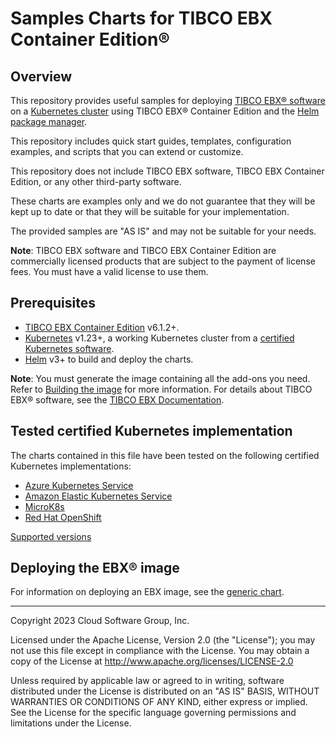 # Samples Charts for TIBCO EBX Container Edition®

## Overview

This repository provides useful samples for deploying [TIBCO EBX® software](https://www.tibco.com/products/tibco-ebx-software) 
on a [Kubernetes cluster](http://kubernetes.io/) using TIBCO EBX® Container Edition and the [Helm package manager](https://helm.sh/).

This repository includes quick start guides, templates, configuration examples, and scripts that you can extend or customize.

This repository does not include TIBCO EBX software, TIBCO EBX Container Edition, or any other third-party software.

These charts are examples only and we do not guarantee that they will be kept up to date or that they will be suitable 
for your implementation.

The provided samples are "AS IS" and may not be suitable for your needs.

**Note**: TIBCO EBX software and TIBCO EBX Container Edition are commercially licensed products that are subject to 
the payment of license fees. You must have a valid license to use them. 


## Prerequisites

- [TIBCO EBX Container Edition](https://docs.tibco.com/pub/ebx/latest/doc/html/en/index.html?page=ece/building_the_image.html) 
 v6.1.2+.
- [Kubernetes](https://kubernetes.io/) v1.23+, a working Kubernetes cluster from a [certified Kubernetes software](https://www.cncf.io/certification/software-conformance/).
- [Helm](https://helm.sh/) v3+ to build and deploy the charts.

**Note**:
You must generate the image containing all the add-ons you need. 
Refer to [Building the image](https://docs.tibco.com/pub/ebx/latest/doc/html/en/ece/building_the_image.html#_building_the_image) for more information.
For details about TIBCO EBX® software, see the [TIBCO EBX Documentation](https://docs.tibco.com/products/tibco-ebx).

## Tested certified Kubernetes implementation

The charts contained in this file have been tested on the following certified Kubernetes implementations:

* [Azure Kubernetes Service](https://learn.microsoft.com/en-us/azure/aks/)
* [Amazon Elastic Kubernetes Service](https://aws.amazon.com/eks/)
* [MicroK8s](https://microk8s.io/)
* [Red Hat OpenShift](https://www.redhat.com/en/technologies/cloud-computing/openshift)

[Supported versions](https://docs.tibco.com/pub/ebx/latest/doc/html/en/ece/running_the_image.html#_support_policy)

## Deploying the EBX® image

For information on deploying an EBX image, see the 
[generic chart](/helm/chart/README.md).

---

Copyright 2023 Cloud Software Group, Inc.

Licensed under the Apache License, Version 2.0 (the "License"); you may not use this file except in compliance with the 
License. You may obtain a copy of the License at http://www.apache.org/licenses/LICENSE-2.0

Unless required by applicable law or agreed to in writing, software distributed under the License is distributed on an 
"AS IS" BASIS, WITHOUT WARRANTIES OR CONDITIONS OF ANY KIND, either express or implied. See the License for the specific 
language governing permissions and limitations under the License.
